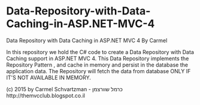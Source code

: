 # Data-Repository-with-Data-Caching-in-ASP.NET-MVC-4
Data Repository with Data Caching in ASP.NET MVC 4
By Carmel

In this repository we hold the C# code to create a Data Repository with Data Caching support in ASP.NET MVC 4. 
This Data Repository implements the Repository Pattern , and cache in memory and persist in the database the application data. The Repository will fetch the data from database ONLY IF IT'S NOT AVAILABLE IN MEMORY. 

<div>(c) 2015 by Carmel Schvartzman - כרמל שוורצמן</div>
    <div>http://themvcclub.blogspot.co.il</div>

